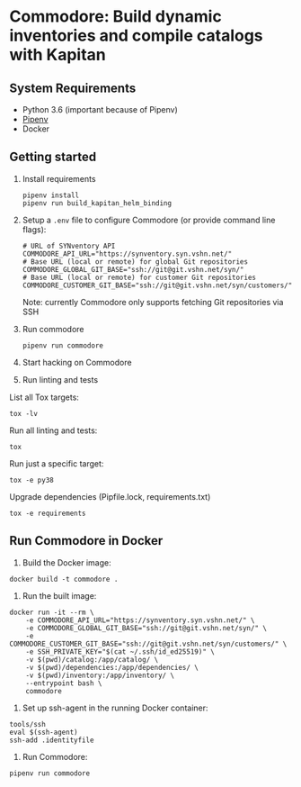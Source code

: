# Commodore: Build dynamic inventories and compile catalogs with Kapitan

## System Requirements

* Python 3.6 (important because of Pipenv)
* [Pipenv](https://github.com/pypa/pipenv)
* Docker

## Getting started

1. Install requirements

   ```console
   pipenv install
   pipenv run build_kapitan_helm_binding
   ```

1. Setup a `.env` file to configure Commodore (or provide command line flags):

   ```shell
   # URL of SYNventory API
   COMMODORE_API_URL="https://synventory.syn.vshn.net/"
   # Base URL (local or remote) for global Git repositories
   COMMODORE_GLOBAL_GIT_BASE="ssh://git@git.vshn.net/syn/"
   # Base URL (local or remote) for customer Git repositories
   COMMODORE_CUSTOMER_GIT_BASE="ssh://git@git.vshn.net/syn/customers/"
   ```

   Note: currently Commodore only supports fetching Git repositories via SSH

1. Run commodore

   ```console
   pipenv run commodore
   ```

1. Start hacking on Commodore

1. Run linting and tests

List all Tox targets:
```console
tox -lv
```

Run all linting and tests:
```console
tox
```

Run just a specific target:
```console
tox -e py38
```

Upgrade dependencies (Pipfile.lock, requirements.txt)
```console
tox -e requirements
```

## Run Commodore in Docker

1. Build the Docker image:

```console
docker build -t commodore .
```

1. Run the built image:

```console
docker run -it --rm \
    -e COMMODORE_API_URL="https://synventory.syn.vshn.net/" \
    -e COMMODORE_GLOBAL_GIT_BASE="ssh://git@git.vshn.net/syn/" \
    -e COMMODORE_CUSTOMER_GIT_BASE="ssh://git@git.vshn.net/syn/customers/" \
    -e SSH_PRIVATE_KEY="$(cat ~/.ssh/id_ed25519)" \
    -v $(pwd)/catalog:/app/catalog/ \
    -v $(pwd)/dependencies:/app/dependencies/ \
    -v $(pwd)/inventory:/app/inventory/ \
    --entrypoint bash \
    commodore
```

1. Set up ssh-agent in the running Docker container:

```console
tools/ssh
eval $(ssh-agent)
ssh-add .identityfile
```

1. Run Commodore:

```console
pipenv run commodore
```
